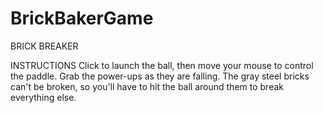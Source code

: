 # BrickBakerGame


BRICK BREAKER

INSTRUCTIONS
Click to launch the ball, then move your mouse to control the paddle. Grab the power-ups as they are falling. The gray steel bricks can't be broken, so you'll have to hit the ball around them to break everything else.
